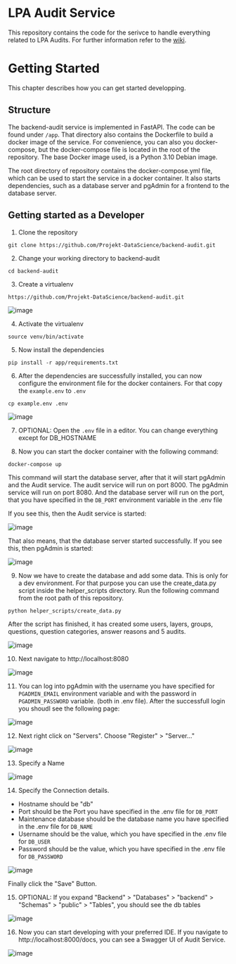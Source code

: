 # LPA Audit Service

This repository contains the code for the serivce to handle everything related to LPA Audits. For further information refer to the [wiki](https://github.com/Projekt-DataScience/backend-audit/wiki).

# Getting Started
This chapter describes how you can get started developping. 

## Structure
The backend-audit service is implemented in FastAPI. The code can be found under `/app`. That directory also contains the Dockerfile to build a docker image of the service. For convenience, you can also you docker-compose, but the docker-compose file is located in the root of the repository. The base Docker image used, is a Python 3.10 Debian image.

The root directory of repository contains the docker-compose.yml file, which can be used to start the service in a docker container. It also starts dependencies, such as a database server and pgAdmin for a frontend to the database server.

## Getting started as a Developer

1. Clone the repository

```
git clone https://github.com/Projekt-DataScience/backend-audit.git
```

2. Change your working directory to backend-audit

```
cd backend-audit
```

3. Create a virtualenv

```
https://github.com/Projekt-DataScience/backend-audit.git
```
![image](https://user-images.githubusercontent.com/39222224/206865907-80e9ca63-5c1c-4030-ae04-345a36d39a4c.png)

4. Activate the virtualenv

```
source venv/bin/activate
```

5. Now install the dependencies

```
pip install -r app/requirements.txt
```

6. After the dependencies are successfully installed, you can now configure the environment file for the docker containers. For that copy the `example.env` to `.env`

```
cp example.env .env
```

![image](https://user-images.githubusercontent.com/39222224/206866084-14783b37-0d62-4a53-8029-36a3ecb32edf.png)


7. OPTIONAL: Open the `.env` file in a editor. You can change everything except for DB_HOSTNAME

8. Now you can start the docker container with the following command:

```
docker-compose up
```

This command will start the database server, after that it will start pgAdmin and the Audit service. The audit service will run on port 8000. The pgAdmin service will run on port 8080. And the database server will run on the port, that you have specified in the `DB_PORT` environment variable in the .env file

If you see this, then the Audit service is started:

![image](https://user-images.githubusercontent.com/39222224/206866255-12048655-1ef6-453e-b310-b403c3bb89e7.png)

That also means, that the database server started successfully. If you see this, then pgAdmin is started:

![image](https://user-images.githubusercontent.com/39222224/206866291-27c9e628-b45a-4dcf-a788-1d098db80ef0.png)

9. Now we have to create the database and add some data. This is only for a dev environment. For that purpose you can use the create_data.py script inside the helper_scripts directory. Run the following command from the root path of this repository.

```
python helper_scripts/create_data.py
```

After the script has finished, it has created some users, layers, groups, questions, question categories, answer reasons and 5 audits.

![image](https://user-images.githubusercontent.com/39222224/206866390-30b30d73-d99c-4e92-b72b-80da745006a8.png)

10. Next navigate to http://localhost:8080

![image](https://user-images.githubusercontent.com/39222224/206866414-959f89a2-9f5b-4a3a-966b-e9753acf8ee0.png)

11. You can log into pgAdmin with the username you have specified for `PGADMIN_EMAIL` environment variable and with the password in `PGADMIN_PASSWORD` variable. (both in .env file). After the successfull login you shoudl see the following page:

![image](https://user-images.githubusercontent.com/39222224/206866463-c99c7508-2394-4ee8-bd08-f5a8b4aad4b6.png)

12. Next right click on "Servers". Choose "Register" > "Server..."

![image](https://user-images.githubusercontent.com/39222224/206866491-492fc0bb-3e43-4df1-832c-e3d9b223b0d5.png)

13. Specify a Name

![image](https://user-images.githubusercontent.com/39222224/206866524-6915c7bd-8c8c-447a-8d04-97ee5886684b.png)


14. Specify the Connection details.

- Hostname should be "db"
- Port should be the Port you have specified in the .env file for `DB_PORT`
- Maintenance database should be the database name you have specified in the .env file for `DB_NAME`
- Username should be the value, which you have specified in the .env file for `DB_USER`
- Password should be the value, which you have specified in the .env file for `DB_PASSWORD`

![image](https://user-images.githubusercontent.com/39222224/206866648-89a698cc-77f2-4483-9c40-720070dbb5fc.png)

Finally click the "Save" Button.

15. OPTIONAL: If you expand "Backend" > "Databases" > "backend" > "Schemas" > "public" > "Tables", you should see the db tables

![image](https://user-images.githubusercontent.com/39222224/206866721-1039b401-8bd1-444e-80f9-4c93479d5c3f.png)

16. Now you can start developing with your preferred IDE. If you navigate to http://localhost:8000/docs, you can see a Swagger UI of Audit Service.

![image](https://user-images.githubusercontent.com/39222224/206866763-ba01d837-e4a5-47e2-b5cc-514224f684a9.png)







